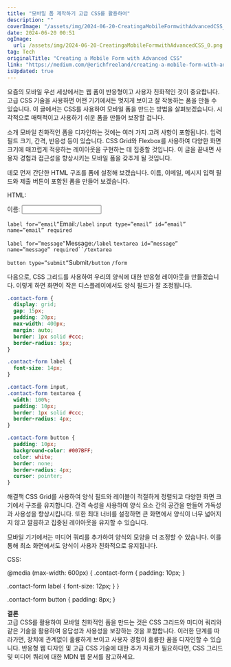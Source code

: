 ```yaml
---
title: "모바일 폼 제작하기 고급 CSS를 활용하여"
description: ""
coverImage: "/assets/img/2024-06-20-CreatingaMobileFormwithAdvancedCSS_0.png"
date: 2024-06-20 00:51
ogImage: 
  url: /assets/img/2024-06-20-CreatingaMobileFormwithAdvancedCSS_0.png
tag: Tech
originalTitle: "Creating a Mobile Form with Advanced CSS"
link: "https://medium.com/@erichfreeland/creating-a-mobile-form-with-advanced-css-3d6a00c631e5"
isUpdated: true
---
```





요즘의 모바일 우선 세상에서는 웹 폼이 반응형이고 사용자 친화적인 것이 중요합니다. 고급 CSS 기술을 사용하면 어떤 기기에서든 멋지게 보이고 잘 작동하는 폼을 만들 수 있습니다. 이 글에서는 CSS를 사용하여 모바일 폼을 만드는 방법을 살펴보겠습니다. 시각적으로 매력적이고 사용하기 쉬운 폼을 만들어 보장할 겁니다.

소개
모바일 친화적인 폼을 디자인하는 것에는 여러 가지 고려 사항이 포함됩니다. 입력 필드 크기, 간격, 반응성 등이 있습니다. CSS Grid와 Flexbox를 사용하여 다양한 화면 크기에 매끄럽게 적응하는 레이아웃을 구현하는 데 집중할 것입니다. 이 글을 끝내면 사용자 경험과 접근성을 향상시키는 모바일 폼을 갖추게 될 것입니다.

데모
먼저 간단한 HTML 구조를 폼에 설정해 보겠습니다. 이름, 이메일, 메시지 입력 필드와 제출 버튼이 포함된 폼을 만들어 보겠습니다.

HTML:

<form class="contact-form">
    <label for="name">이름:</label>
    <input type="text" id="name" name="name" required>




<div class="content-ad"></div>

`label for=”email”`Email:`/label`
`input type=”email” id=”email” name=”email” required`

`label for=”message”`Message:`/label`
`textarea id=”message” name=”message” required``/textarea`

`button type=”submit”`Submit`/button`
`/form`

다음으로, CSS 그리드를 사용하여 우리의 양식에 대한 반응형 레이아웃을 만들겠습니다. 이렇게 하면 화면이 작은 디스플레이에서도 양식 필드가 잘 조정됩니다.

<div class="content-ad"></div>

```css
.contact-form {
  display: grid;
  gap: 15px;
  padding: 20px;
  max-width: 400px;
  margin: auto;
  border: 1px solid #ccc;
  border-radius: 5px;
}

.contact-form label {
  font-size: 14px;
}

.contact-form input,
.contact-form textarea {
  width: 100%;
  padding: 10px;
  border: 1px solid #ccc;
  border-radius: 4px;
}

.contact-form button {
  padding: 10px;
  background-color: #007BFF;
  color: white;
  border: none;
  border-radius: 4px;
  cursor: pointer;
}
```

<div class="content-ad"></div>

해결책
CSS Grid를 사용하여 양식 필드와 레이블이 적절하게 정렬되고 다양한 화면 크기에서 구조를 유지합니다. 간격 속성을 사용하여 양식 요소 간의 공간을 만들어 가독성과 사용성을 향상시킵니다. 또한 최대 너비를 설정하면 큰 화면에서 양식이 너무 넓어지지 않고 깔끔하고 집중된 레이아웃을 유지할 수 있습니다.

모바일 기기에서는 미디어 쿼리를 추가하여 양식의 모양을 더 조정할 수 있습니다. 이를 통해 최소 화면에서도 양식이 사용자 친화적으로 유지됩니다.

CSS:

@media (max-width: 600px) {
  .contact-form {
    padding: 10px;
  }

  .contact-form label {
    font-size: 12px;
  }
}


<div class="content-ad"></div>


.contact-form button {
    padding: 8px;
}


**결론**  
고급 CSS를 활용하여 모바일 친화적인 폼을 만드는 것은 CSS 그리드와 미디어 쿼리와 같은 기술을 활용하여 응답성과 사용성을 보장하는 것을 포함합니다. 이러한 단계를 따라가면, 장치에 관계없이 훌륭하게 보이고 사용자 경험이 훌륭한 폼을 디자인할 수 있습니다. 반응형 웹 디자인 및 고급 CSS 기술에 대한 추가 자료가 필요하다면, CSS 그리드 및 미디어 쿼리에 대한 MDN 웹 문서를 참고하세요.